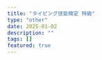 ```yaml
---
title: "タイピング技能検定 特級"
type: "other"
date: 2025-01-02
description: ""
tags: []
featured: true
---
```

